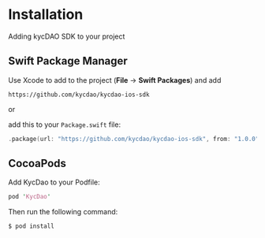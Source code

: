 # Installation

Adding kycDAO SDK to your project

## Swift Package Manager

Use Xcode to add to the project (**File** -> **Swift Packages**) and add 

```http 
https://github.com/kycdao/kycdao-ios-sdk
```

or 

add this to your `Package.swift` file:

```swift
.package(url: "https://github.com/kycdao/kycdao-ios-sdk", from: "1.0.0")
```

## CocoaPods

Add KycDao to your Podfile:

```perl
pod 'KycDao'
```

Then run the following command:

```shell
$ pod install
```

